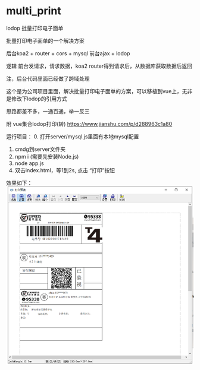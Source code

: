 # multi_print
lodop 批量打印电子面单

批量打印电子面单的一个解决方案

后台koa2 + router + cors + mysql
前台ajax + lodop 

逻辑
前台发请求，请求数据，koa2 router得到请求后，从数据库获取数据后返回

注，后台代码里面已经做了跨域处理

这个是为公司项目里面，解决批量打印电子面单的方案，可以移植到vue上，无非是修改下lodop的引用方式

思路都差不多，一通百通，举一反三 

附 vue集合lodop打印(转)
https://www.jianshu.com/p/d288963c1a80

运行项目：
0. 打开server/mysql.js里面有本地mysql配置
1. cmdg到server文件夹
2. npm i (需要先安装Node.js)
3. node app.js
4. 双击index.html，等1到2s, 点击 “打印”按钮

效果如下：
![打印电子面单](/multi_print/效果图/打印面单效果图.png)

